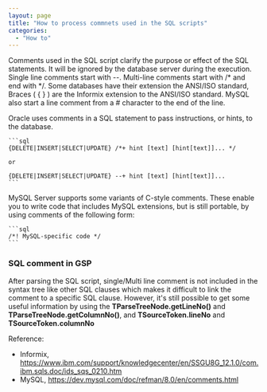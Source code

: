 ```yaml
---
layout: page
title: "How to process commnets used in the SQL scripts"
categories:
  - "How to"
---
```


Comments used in the SQL script clarify the purpose or effect of the SQL statements. It will be ignored by the database server during the execution.
Single line comments start with --. Multi-line comments start with /* and end with */. Some databases have their extension the ANSI/ISO standard,
Braces ( { } ) are the Informix extension to the ANSI/ISO standard. MySQL also start a line comment from a # character to the end of the line.

Oracle uses comments in a SQL statement to pass instructions, or hints, to the database.
	
	```sql
	{DELETE|INSERT|SELECT|UPDATE} /*+ hint [text] [hint[text]]... */

	or

	{DELETE|INSERT|SELECT|UPDATE} --+ hint [text] [hint[text]]...
	```

MySQL Server supports some variants of C-style comments. These enable you to write code that includes MySQL extensions, but is still portable, by using comments of the following form:

	```sql
	/*! MySQL-specific code */ 
	```
	
### SQL comment in GSP

After parsing the SQL script, single/Multi line comment is not included in the syntax tree like other SQL clauses which makes
it difficult to link the comment to a specific SQL clause. However, it's still possible to get some useful information 
by using the __TParseTreeNode.getLineNo()__ and  __TParseTreeNode.getColumnNo()__, and __TSourceToken.lineNo__ and __TSourceToken.columnNo__

Reference:
* Informix, https://www.ibm.com/support/knowledgecenter/en/SSGU8G_12.1.0/com.ibm.sqls.doc/ids_sqs_0210.htm
* MySQL, https://dev.mysql.com/doc/refman/8.0/en/comments.html

 
 